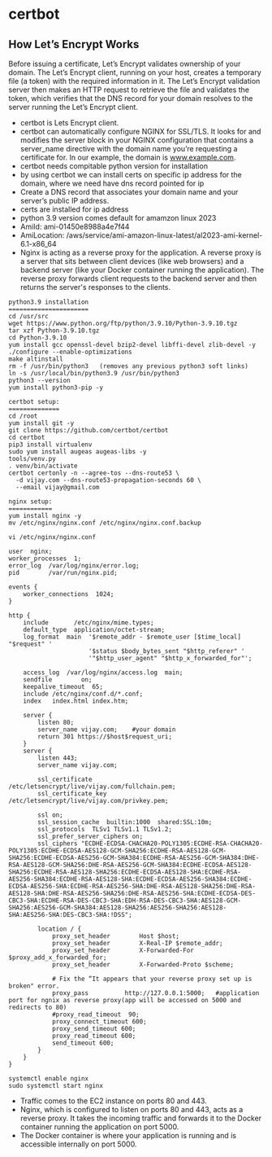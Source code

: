 # certbot

## How Let’s Encrypt Works

Before issuing a certificate, Let’s Encrypt validates ownership of your domain. The Let’s Encrypt client, running on your host, creates a temporary file (a token) with the required information in it. The Let’s Encrypt validation server then makes an HTTP request to retrieve the file and validates the token, which verifies that the DNS record for your domain resolves to the server running the Let’s Encrypt client.
- certbot is Lets Encrypt client.
- certbot can automatically configure NGINX for SSL/TLS. It looks for and modifies the server block in your NGINX configuration that contains a server_name directive with the domain name you’re requesting a certificate for. In our example, the domain is www.example.com.
- certbot needs compitable python version for installation
- by using certbot we can install certs on specific ip address for the domain, where we need have dns record pointed for ip
- Create a DNS record that associates your domain name and your server’s public IP address.
- certs are installed for ip address
- python 3.9 version comes default for amamzon linux 2023
- AmiId: ami-01450e8988a4e7f44
- AmiLocation: /aws/service/ami-amazon-linux-latest/al2023-ami-kernel-6.1-x86_64
- Nginx is acting as a reverse proxy for the application. A reverse proxy is a server that sits between client devices (like web browsers) and a backend server (like your Docker container running the application). The reverse proxy forwards client requests to the backend server and then returns the server's responses to the clients.

```
python3.9 installation 
======================
cd /usr/src
wget https://www.python.org/ftp/python/3.9.10/Python-3.9.10.tgz
tar xzf Python-3.9.10.tgz
cd Python-3.9.10
yum install gcc openssl-devel bzip2-devel libffi-devel zlib-devel -y
./configure --enable-optimizations
make altinstall
rm -f /usr/bin/python3   (removes any previous python3 soft links)
ln -s /usr/local/bin/python3.9 /usr/bin/python3
python3 --version
yum install python3-pip -y
```


```
certbot setup:
==============
cd /root
yum install git -y
git clone https://github.com/certbot/certbot
cd certbot
pip3 install virtualenv
sudo yum install augeas augeas-libs -y
tools/venv.py
. venv/bin/activate
certbot certonly -n --agree-tos --dns-route53 \
  -d vijay.com --dns-route53-propagation-seconds 60 \
  --email vijay@gmail.com
```

```
nginx setup:
============
yum install nginx -y
mv /etc/nginx/nginx.conf /etc/nginx/nginx.conf.backup
```

```
vi /etc/nginx/nginx.conf

user  nginx;
worker_processes  1;
error_log  /var/log/nginx/error.log;
pid        /var/run/nginx.pid;

events {
    worker_connections  1024;
}

http {
    include       /etc/nginx/mime.types;
    default_type  application/octet-stream;
    log_format  main  '$remote_addr - $remote_user [$time_local] "$request" '
                      '$status $body_bytes_sent "$http_referer" '
                      '"$http_user_agent" "$http_x_forwarded_for"';

    access_log  /var/log/nginx/access.log  main;
    sendfile        on;
    keepalive_timeout  65;
    include /etc/nginx/conf.d/*.conf;
    index   index.html index.htm;

    server {
        listen 80;
        server_name vijay.com;    #your domain 
        return 301 https://$host$request_uri;
    }
    server {
        listen 443;
        server_name vijay.com;

        ssl_certificate           /etc/letsencrypt/live/vijay.com/fullchain.pem;
        ssl_certificate_key       /etc/letsencrypt/live/vijay.com/privkey.pem;

        ssl on;
        ssl_session_cache  builtin:1000  shared:SSL:10m;
        ssl_protocols  TLSv1 TLSv1.1 TLSv1.2;
        ssl_prefer_server_ciphers on;
        ssl_ciphers "ECDHE-ECDSA-CHACHA20-POLY1305:ECDHE-RSA-CHACHA20-POLY1305:ECDHE-ECDSA-AES128-GCM-SHA256:ECDHE-RSA-AES128-GCM-SHA256:ECDHE-ECDSA-AES256-GCM-SHA384:ECDHE-RSA-AES256-GCM-SHA384:DHE-RSA-AES128-GCM-SHA256:DHE-RSA-AES256-GCM-SHA384:ECDHE-ECDSA-AES128-SHA256:ECDHE-RSA-AES128-SHA256:ECDHE-ECDSA-AES128-SHA:ECDHE-RSA-AES256-SHA384:ECDHE-RSA-AES128-SHA:ECDHE-ECDSA-AES256-SHA384:ECDHE-ECDSA-AES256-SHA:ECDHE-RSA-AES256-SHA:DHE-RSA-AES128-SHA256:DHE-RSA-AES128-SHA:DHE-RSA-AES256-SHA256:DHE-RSA-AES256-SHA:ECDHE-ECDSA-DES-CBC3-SHA:ECDHE-RSA-DES-CBC3-SHA:EDH-RSA-DES-CBC3-SHA:AES128-GCM-SHA256:AES256-GCM-SHA384:AES128-SHA256:AES256-SHA256:AES128-SHA:AES256-SHA:DES-CBC3-SHA:!DSS";

        location / {
            proxy_set_header        Host $host;
            proxy_set_header        X-Real-IP $remote_addr;
            proxy_set_header        X-Forwarded-For $proxy_add_x_forwarded_for;
            proxy_set_header        X-Forwarded-Proto $scheme;

            # Fix the “It appears that your reverse proxy set up is broken" error.
            proxy_pass          http://127.0.0.1:5000;   #application port for ngnix as reverse proxy(app will be accessed on 5000 and redirects to 80)
            #proxy_read_timeout  90;
            proxy_connect_timeout 600;
            proxy_send_timeout 600;
            proxy_read_timeout 600;
            send_timeout 600;
        }
    }
}

systemctl enable nginx
sudo systemctl start nginx
```

- Traffic comes to the EC2 instance on ports 80 and 443.
- Nginx, which is configured to listen on ports 80 and 443, acts as a reverse proxy. It takes the incoming traffic and forwards it to the Docker container running the application on port 5000.
- The Docker container is where your application is running and is accessible internally on port 5000.
